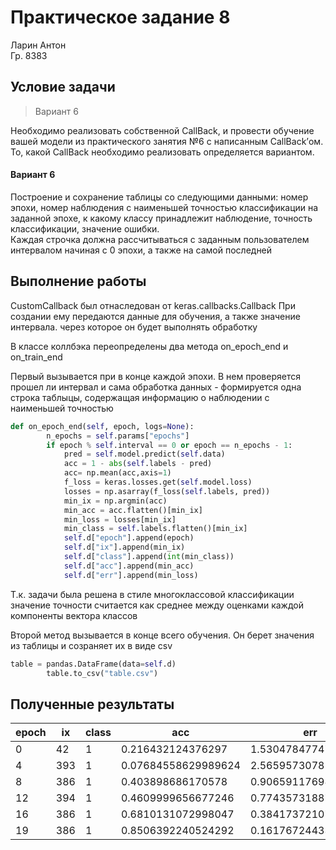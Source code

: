 # Практическое задание 8
Ларин Антон  
Гр. 8383
  
## Условие задачи

> Вариант 6   

Необходимо реализовать собственной CallBack, и провести обучение вашей модели из практического занятия №6 с написанным CallBack’ом. То, какой CallBack необходимо реализовать определяется вариантом.

#### Вариант 6
Построение и сохранение таблицы со следующими данными: номер эпохи, номер наблюдения с наименьшей точностью классификации на заданной эпохе, к какому классу принадлежит наблюдение, точность классификации, значение ошибки.  
Каждая строчка должна рассчитываться с заданным пользователем интервалом начиная с 0 эпохи, а также на самой последней



## Выполнение работы

CustomCallback был отнаследован от keras.callbacks.Callback
При создании ему передаются данные для обучения, а также значение интервала. через которое он будет выполнять обработку

В классе коллбэка переопределены два метода on_epoch_end и on_train_end
  
Первый вызывается при в конце каждой эпохи. В нем проверяется прошел ли интервал и сама обработка данных - формируется одна строка таблыцы, содержащая информацию о наблюдении с наименьшей точностью  
```python
def on_epoch_end(self, epoch, logs=None):
        n_epochs = self.params["epochs"]
        if epoch % self.interval == 0 or epoch == n_epochs - 1:
            pred = self.model.predict(self.data)
            acc = 1 - abs(self.labels - pred)
            acc= np.mean(acc,axis=1)
            f_loss = keras.losses.get(self.model.loss)
            losses = np.asarray(f_loss(self.labels, pred))
            min_ix = np.argmin(acc)
            min_acc = acc.flatten()[min_ix]
            min_loss = losses[min_ix]
            min_class = self.labels.flatten()[min_ix]
            self.d["epoch"].append(epoch)
            self.d["ix"].append(min_ix)
            self.d["class"].append(int(min_class))
            self.d["acc"].append(min_acc)
            self.d["err"].append(min_loss)
```
Т.к. задачи была решена в стиле многоклассовой классификации значение точности считается как среднее между оценками каждой компоненты вектора классов


Второй метод вызывается в конце всего обучения. Он берет значения из таблицы и созраняет их в виде csv

```python
table = pandas.DataFrame(data=self.d)
        table.to_csv("table.csv")
```

## Полученные результаты


| epoch | ix  | class | acc                 | err                 |
| ----- | --- | ----- | ------------------- | ------------------- |
| 0     | 42  | 1     | 0.216432124376297   | 1.5304784774780273  |
| 4     | 393 | 1     | 0.07684558629989624 | 2.5659573078155518  |
| 8     | 386 | 1     | 0.403898686170578   | 0.9065911769866943  |
| 12    | 394 | 1     | 0.4609999656677246  | 0.7743573188781738  |
| 16    | 386 | 1     | 0.6810131072998047  | 0.384173721075058   |
| 19    | 386 | 1     | 0.8506392240524292  | 0.16176724433898926 |

